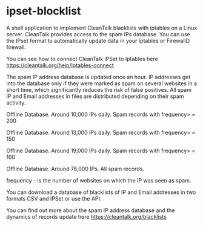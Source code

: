 # ipset-blocklist
A shell application to implement CleanTalk blacklists with iptables on a Linux server.
CleanTalk provides access to the spam IPs database. You can use the IPset format to automatically update data in your Iptables or FirewallD firewall.

You can see how to connect CleanTalk IPSet to Iptables here https://cleantalk.org/help/iptables-connect

The spam IP address database is updated once an hour. IP addresses get into the database only if they were marked as spam on several websites in a short time, which significantly reduces the risk of false positives. All spam IP and Email addresses in files are distributed depending on their spam activity.

Offline Database. Around 10,000 IPs daily. Spam records with frequency> = 200

Offline Database. Around 13,000 IPs daily. Spam records with frequency> = 150

Offline Database. Around 19,000 IPs daily. Spam records with frequency> = 100

Offline Database. Around 76,000 IPs. All spam records.

frequency - is the number of websites on which the IP was seen as spam.

You can download a database of blacklists of IP and Email addresses in two formats CSV and IPSet or use the API.

You can find out more about the spam IP address database and the dynamics of records update here https://cleantalk.org/blacklists 
